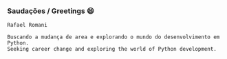 ### Saudações / Greetings 😄

```
Rafael Romani

Buscando a mudança de area e explorando o mundo do desenvolvimento em Python.
Seeking career change and exploring the world of Python development.


